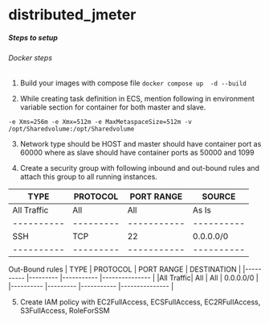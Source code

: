 # distributed_jmeter

##### Steps to setup

###### Docker steps
1. Build your images with compose file
``` docker compose up  -d --build ```

2. While creating task definition in ECS, mention following in environment variable section for container for both master and slave.
```
-e Xms=256m -e Xmx=512m -e MaxMetaspaceSize=512m -v /opt/Sharedvolume:/opt/Sharedvolume
```

3. Network type should be HOST and master should have container port as 60000 where as slave should have container ports as 50000 and 1099

4. Create a security group with following inbound and out-bound rules and attach this group to all running instances.

| TYPE      | PROTOCOL | PORT RANGE | SOURCE    | 
|---------- |--------- |----------- |---------- |
|All Traffic| All      |  All       | As Is     |
|---------- |--------- |----------- |---------- |
| SSH       | TCP      |  22        | 0.0.0.0/0 |
|---------- |--------- |----------- |---------- |


Out-Bound rules
| TYPE      | PROTOCOL | PORT RANGE | DESTINATION    | 
|---------- |--------- |----------- |--------------- |
|All Traffic| All      |  All       | 0.0.0.0/0      |
|---------- |--------- |----------- |--------------- |

5. Create IAM policy with 
EC2FullAccess, ECSFullAccess, EC2RFullAccess, S3FullAccess, RoleForSSM

